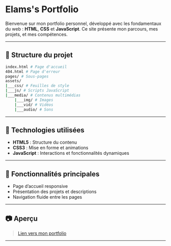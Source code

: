 # Elams's Portfolio

Bienvenue sur mon portfolio personnel, développé avec les fondamentaux du web : **HTML**, **CSS** et **JavaScript**. Ce site présente mon parcours, mes projets, et mes compétences.

---

## 📁 Structure du projet

```bash
index.html # Page d'accueil
404.html # Page d'erreur
pages/ # Sous-pages
assets/
|___css/ # Feuilles de style
|___js/ # Scripts JavaScript
|___media/ # Contenus multimédias
    |___img/ # Images
    |___vid/ # Vidéos
    |___audio/ # Sons
```

---

## 🚀 Technologies utilisées

- **HTML5** : Structure du contenu
- **CSS3** : Mise en forme et animations
- **JavaScript** : Interactions et fonctionnalités dynamiques

---

## 📌 Fonctionnalités principales

- Page d’accueil responsive
- Présentation des projets et descriptions
- Navigation fluide entre les pages

---

## 📷 Aperçu

> [Lien vers mon portfolio](https://elams-coding.github.io/)

---